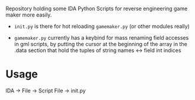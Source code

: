 Repository holding some IDA Python Scripts for reverse engineering game maker more easily.

- `init.py` is there for hot reloading `gamemaker.py` (or other modules really)

- `gamemaker.py` currently has a keybind for mass renaming field accesses in gml scripts, by putting the cursor at the beginning of the array in the .data section that hold the tuples of string names <-> field int indices

# Usage

IDA -> File -> Script File -> init.py